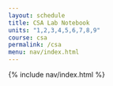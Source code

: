 ```yaml
---
layout: schedule
title: CSA Lab Notebook
units: "1,2,3,4,5,6,7,8,9"
course: csa
permalink: /csa
menu: nav/index.html
---
```


{%  include nav/index.html %}
